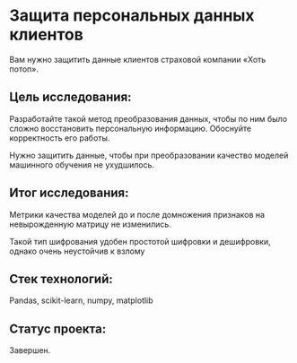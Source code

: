 # Защита персональных данных клиентов

Вам нужно защитить данные клиентов страховой компании «Хоть потоп». 

## Цель исследования:

Разработайте такой метод преобразования данных, чтобы по ним было сложно восстановить персональную информацию. Обоснуйте корректность его работы.

Нужно защитить данные, чтобы при преобразовании качество моделей машинного обучения не ухудшилось. 

## Итог исследования:

Метрики качества моделей до и после домножения признаков на невырожденную матрицу не изменились.

Такой тип шифрования удобен простотой шифровки и дешифровки, однако очень неустойчив к взлому

## Стек технологий:

Pandas, scikit-learn, numpy, matplotlib

## Статус проекта:

Завершен.
